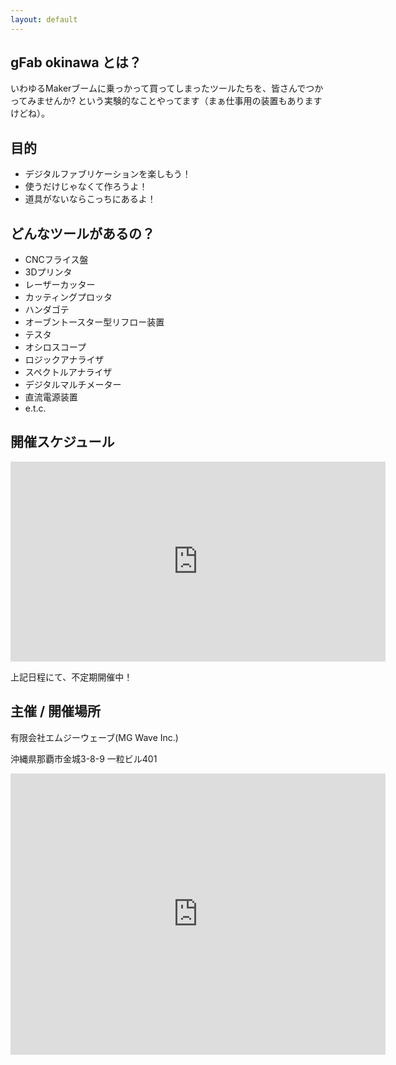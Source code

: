 ```yaml
---
layout: default
---
```


## gFab okinawa とは？

いわゆるMakerブームに乗っかって買ってしまったツールたちを、皆さんでつかってみませんか? という実験的なことやってます（まぁ仕事用の装置もありますけどね）。

## 目的

* デジタルファブリケーションを楽しもう！
* 使うだけじゃなくて作ろうよ！
* 道具がないならこっちにあるよ！

## どんなツールがあるの？

* CNCフライス盤
* 3Dプリンタ
* レーザーカッター
* カッティングプロッタ
* ハンダゴテ
* オーブントースター型リフロー装置
* テスタ
* オシロスコープ
* ロジックアナライザ
* スペクトルアナライザ
* デジタルマルチメーター
* 直流電源装置
* e.t.c.

## 開催スケジュール


<iframe src="https://www.google.com/calendar/embed?src=se82v6j65fjg225bsqge3gg1n8%40group.calendar.google.com&amp;mode=AGENDA&amp;height=320&amp;wkst=1&amp;bgcolor=%23FFFFFF&amp;color=%23B1440E&amp;ctz=Asia%2FTokyo" style=" border-width:0 " width="600" height="320" frameborder="0" scrolling="no"></iframe>

上記日程にて、不定期開催中！


## 主催 / 開催場所

有限会社エムジーウェーブ(MG Wave Inc.)

沖縄県那覇市金城3-8-9 一粒ビル401

<iframe src="https://www.google.com/maps/embed?pb=!1m14!1m8!1m3!1d1789.9277311564106!2d127.66201072145006!3d26.201379697316952!3m2!1i1024!2i768!4f13.1!3m3!1m2!1s0x34e569b7a6a5c44b%3A0xc496eb4f8e249928!2z5rKW57iE55yM6YKj6KaH5biC6YeR5Z-OMy04LTk!5e0!3m2!1sja!2sjp!4v1390010643099" width="600" height="450" frameborder="0" style="border:0"></iframe>
